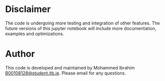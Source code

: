 # Disclaimer
The code is undergoing more testing and integration of other features. The future versions of this jupyter notebook will include more documentation, examples and optimizations.

# Author
This code is developed and maintained by Mohammed Ibrahim B00108128@student.itb.ie. Please email for any questions.

